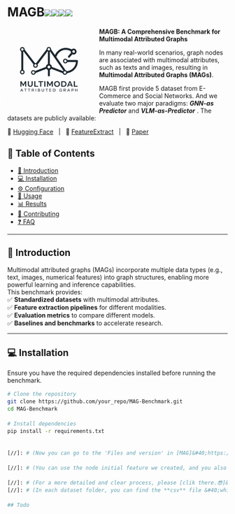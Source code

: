 # MAGB![](https://img.shields.io/badge/license-CC%20BY%204.0-blue)![](https://img.shields.io/github/stars/sktsherlock/MAGB?style=social)![](https://img.shields.io/github/forks/sktsherlock/MAGB?style=social)![](https://img.shields.io/github/languages/top/sktsherlock/MAGB)


<p>
    <img src="Figure/Logo.jpg" width="190" align="left" style="margin-right: 20px;"/>
</p>

<p>
    <b>MAGB: A Comprehensive Benchmark for Multimodal Attributed Graphs</b>
</p>


In many real-world scenarios, graph nodes are associated with multimodal attributes, such as texts and images, resulting in **Multimodal Attributed Graphs (MAGs)**.



MAGB first provide 5 dataset from E-Commerce and Social Networks. And we evaluate two major paradigms: _**GNN-as Predictor**_  and **_VLM-as-Predictor_** . The datasets are publicly available:


<p>
     🤗 <a href="https://huggingface.co/datasets/Sherirto/MAGB">Hugging Face</a>&nbsp&nbsp | &nbsp&nbsp🤖 <a href="https://modelscope.cn/organization/qwen">FeatureExtract</a>&nbsp&nbsp  | &nbsp&nbsp📑 <a href="https://arxiv.org/abs/2410.09132">Paper</a>&nbsp&nbsp
</p>



## 📖 Table of Contents  
- [📖 Introduction](#-introduction)  
- [💻 Installation](#-installation)  
- [⚙️ Configuration](#-configuration)  
- [🚀 Usage](#-usage)  
- [📊 Results](#-results)  
- [🤝 Contributing](#-contributing)  
- [❓ FAQ](#-faq)  

---

## 📖 Introduction  
Multimodal attributed graphs (MAGs) incorporate multiple data types (e.g., text, images, numerical features) into graph structures, enabling more powerful learning and inference capabilities.  
This benchmark provides:  
✅ **Standardized datasets** with multimodal attributes.  
✅ **Feature extraction pipelines** for different modalities.  
✅ **Evaluation metrics** to compare different models.  
✅ **Baselines and benchmarks** to accelerate research.  

---

## 💻 Installation  
Ensure you have the required dependencies installed before running the benchmark.  

```bash
# Clone the repository
git clone https://github.com/your_repo/MAG-Benchmark.git
cd MAG-Benchmark

# Install dependencies
pip install -r requirements.txt


[//]: # (Now you can go to the 'Files and version' in [MAG]&#40;https://huggingface.co/Sherirto/MAG&#41; to find the datasets we upload!)

[//]: # (You can use the node initial feature we created, and you also can extract the node feature from our code. )

[//]: # (For a more detailed and clear process, please [clik there.😎]&#40;FeatureExtractor/README.md&#41;)
[//]: # (In each dataset folder, you can find the **csv** file &#40;which save the text attribute of the dataset&#41;, **pt** file &#40;which represent the dgl graph file&#41;, and the **Feature** folder &#40;which save the text embedding we extract from the PLM&#41;.)

## Todo